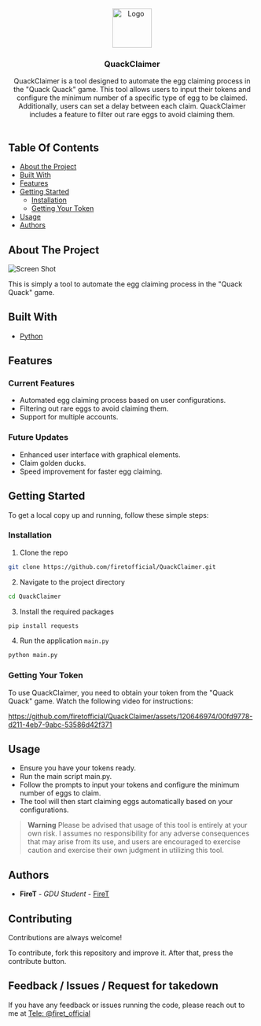 <br/>
<p align="center">
  <a href="https://github.com/firetofficial/QuackClaimer">
    <img src="https://cdn5.cdn-telegram.org/file/v47li6HfSyq3wEBnOW_ndKVQYh4nGbACF-yNX0DACwRo4ZXlbEWouuJcn2CfGw9xX76Ux6TU3kfLJ1OnNtVif2mKIKm2WiGXzSaZM1ltgsb_FO6gUOrdakiiKMXF2spiF2ln5bGYzZn2jSSomRhdF2kRMnkjcFubvfBk1ri92SFx2Pif6kvR9qCqc6lDte4Zumdp77XAnaYGC3VrJia42doxBip_xOMrS_VaHDlZWQp-ufldpH5Pk3BhbfYVaSAGU0N0PibSyjwfiUicFRuOuIUIBRDqFqzfk18BNtgOiIwUCqpyPQbmvGgLSau_pUe6Aes9f6ywyMS4tKe4Hx8DBQ.jpg" alt="Logo" width="80" height="80">
  </a>
  <h3 align="center">QuackClaimer</h3>

  <p align="center">
    QuackClaimer is a tool designed to automate the egg claiming process in the "Quack Quack" game. This tool allows users to input their tokens and configure the minimum number of a specific type of egg to be claimed. Additionally, users can set a delay between each claim. QuackClaimer includes a feature to filter out rare eggs to avoid claiming them.
    <br/>
    <br/>
  </p>
</p>


## Table Of Contents

* [About the Project](#about-the-project)
* [Built With](#built-with)
* [Features](#features)
* [Getting Started](#getting-started)
  * [Installation](#installation)
  * [Getting Your Token](#getting-your-token)
* [Usage](#usage)
* [Authors](#authors)

## About The Project

![Screen Shot](https://i.imgur.com/hASRbLM.png)

This is simply a tool to automate the egg claiming process in the "Quack Quack" game. 

## Built With

- [Python](https://www.python.org/)
  
## Features

### Current Features
- Automated egg claiming process based on user configurations.
- Filtering out rare eggs to avoid claiming them.
- Support for multiple accounts.

### Future Updates
- Enhanced user interface with graphical elements.
- Claim golden ducks.
- Speed improvement for faster egg claiming.
  
## Getting Started

To get a local copy up and running, follow these simple steps:

### Installation

1. Clone the repo

```sh
git clone https://github.com/firetofficial/QuackClaimer.git
```

2. Navigate to the project directory

```sh
cd QuackClaimer
```

3. Install the required packages

```sh
pip install requests
```
4. Run the application `main.py`

```sh
python main.py
```

### Getting Your Token
To use QuackClaimer, you need to obtain your token from the "Quack Quack" game. Watch the following video for instructions:


https://github.com/firetofficial/QuackClaimer/assets/120646974/00fd9778-d211-4eb7-9abc-53586d42f371


## Usage
- Ensure you have your tokens ready.
- Run the main script main.py.
- Follow the prompts to input your tokens and configure the minimum number of eggs to claim.
- The tool will then start claiming eggs automatically based on your configurations.
> **Warning**
> Please be advised that usage of this tool is entirely at your own risk. I assumes no responsibility for any adverse consequences that may arise from its use, and users are encouraged to exercise caution and exercise their own judgment in utilizing this tool.

## Authors

* **FireT** - *GDU Student* - [FireT](https://github.com/firetofficial)

## Contributing

Contributions are always welcome!

To contribute, fork this repository and improve it. After that, press the contribute button.


## Feedback / Issues / Request for takedown

If you have any feedback or issues running the code, please reach out to me at [Tele: @firet_official](https://t.me/firet_official)


